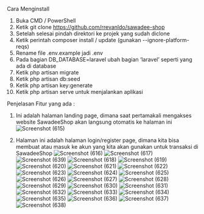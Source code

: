 Cara Menginstall 

1. Buka CMD / PowerShell
2. Ketik git clone https://github.com/rrevanldo/sawadee-shop
3. Setelah selesai pindah direktori ke projek yang sudah diclone
4. Ketik perintah composer install / update (gunakan --ignore-platform-reqs)
5. Rename file .env.example jadi .env
6. Pada bagian DB_DATABASE=laravel ubah bagian ‘laravel’ seperti yang ada di database
7. Ketik php artisan migrate
8. Ketik php artisan db:seed
9. Ketik php artisan key:generate
10. Ketik php artisan serve untuk menjalankan aplikasi


Penjelasan Fitur yang ada :

1. Ini adalah halaman landing page, dimana saat pertamakali mengakses website SawadeeShop akan langsung otomatis ke halaman ini
![Screenshot (615)](https://github.com/rrevanldo/sawadee-shop/assets/91299304/2ccbe179-aae5-4768-be17-58732c04e3e0)

2. Halaman ini adalah halaman login/register page, dimana kita bisa membuat atau masuk ke akun yang kita akan gunakan untuk transaksi di SawadeeShop
![Screenshot (616)](https://github.com/rrevanldo/sawadee-shop/assets/91299304/6a77dc4b-410d-4243-95f6-76b10a1bb3f5)
![Screenshot (617)](https://github.com/rrevanldo/sawadee-shop/assets/91299304/cf25c219-8ff6-4254-852f-1207f01804a1)
![Screenshot (639)](https://github.com/rrevanldo/sawadee-shop/assets/91299304/3773044d-ae05-439e-b5ec-7c575de28cf6)
![Screenshot (618)](https://github.com/rrevanldo/sawadee-shop/assets/91299304/99c5c59a-114f-48ad-9245-8cff05b28d08)
![Screenshot (619)](https://github.com/rrevanldo/sawadee-shop/assets/91299304/40e886eb-b322-4d1d-b979-b9c43cc80911)
![Screenshot (620)](https://github.com/rrevanldo/sawadee-shop/assets/91299304/877237ef-e3b4-4eaf-aa29-c414ef1c76eb)
![Screenshot (621)](https://github.com/rrevanldo/sawadee-shop/assets/91299304/af35546c-139c-4ddb-9373-ee4cdc04adb4)
![Screenshot (622)](https://github.com/rrevanldo/sawadee-shop/assets/91299304/3963c917-4e2f-4fe9-b594-b129d5b2317d)
![Screenshot (623)](https://github.com/rrevanldo/sawadee-shop/assets/91299304/b973c2ac-1486-4fe8-850c-5bc4ca930055)
![Screenshot (624)](https://github.com/rrevanldo/sawadee-shop/assets/91299304/e6e2314f-feac-407d-8002-4723ca5e90e6)
![Screenshot (625)](https://github.com/rrevanldo/sawadee-shop/assets/91299304/04bd12f8-aa0f-4302-894e-b02de4118f45)
![Screenshot (626)](https://github.com/rrevanldo/sawadee-shop/assets/91299304/fa2b2e5c-c8a4-44cd-a50a-acf99990ac7e)
![Screenshot (627)](https://github.com/rrevanldo/sawadee-shop/assets/91299304/179b766f-2de3-4488-a15f-cef7d3d8b392)
![Screenshot (628)](https://github.com/rrevanldo/sawadee-shop/assets/91299304/0a7b5ac5-f648-4936-bcc7-0ea0c7bf2b88)
![Screenshot (629)](https://github.com/rrevanldo/sawadee-shop/assets/91299304/3aab69de-ece5-432e-805b-a7fceaf427ae)
![Screenshot (630)](https://github.com/rrevanldo/sawadee-shop/assets/91299304/672c1e08-f269-477b-a2bb-53fb0346bb73)
![Screenshot (631)](https://github.com/rrevanldo/sawadee-shop/assets/91299304/d6b0ddad-fe1b-46a9-b3c8-089d1b54f839)
![Screenshot (632)](https://github.com/rrevanldo/sawadee-shop/assets/91299304/f3346650-5a05-4d6f-a5cd-765d70cee402)
![Screenshot (633)](https://github.com/rrevanldo/sawadee-shop/assets/91299304/b154e2f5-094c-4402-b15a-c288b9f20b20)
![Screenshot (634)](https://github.com/rrevanldo/sawadee-shop/assets/91299304/f7a0dbdf-469e-4538-b9da-cc543c8f1563)
![Screenshot (635)](https://github.com/rrevanldo/sawadee-shop/assets/91299304/0fe59b72-03a1-4519-966b-3e0a3baf83b7)
![Screenshot (636)](https://github.com/rrevanldo/sawadee-shop/assets/91299304/69ac3461-e405-4702-b25d-df32065de7a7)
![Screenshot (637)](https://github.com/rrevanldo/sawadee-shop/assets/91299304/e81b42d3-54cd-446f-bedf-614b998b8869)
![Screenshot (638)](https://github.com/rrevanldo/sawadee-shop/assets/91299304/ef89d2a5-5447-4829-852c-338f1426b399)

